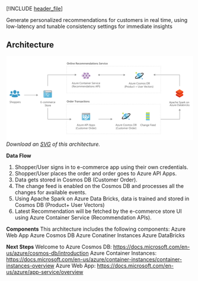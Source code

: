 


[!INCLUDE [header_file](../../../includes/sol-idea-header.md)]

Generate personalized recommendations for customers in real time, using low-latency and tunable consistency settings for immediate insights

## Architecture

![Architecture Diagram](../media/personalization-using-cosmos-db.png)
*Download an [SVG](../media/personalization-using-cosmos-db.svg) of this architecture.*

**Data Flow**
1. Shopper/User signs in to e-commerce app using their own credentials.
2. Shopper/User places the order and order goes to Azure API Apps.
3. Data gets stored in Cosmos DB (Customer Order).
4. The change feed is enabled on the Cosmos DB and processes all the changes for available events.
5. Using Apache Spark on Azure Data Bricks, data is trained and stored in Cosmos DB (Product+ User Vectors)
6. Latest Recommendation will be fetched by the e-commerce store UI using Azure Container Service (Recommendation APIs).

**Components**
This architecture includes the following components:
Azure Web App 
Azure Cosmos DB 
Azure Conatiner Instances
Azure DataBricks

**Next Steps**
Welcome to Azure Cosmos DB: https://docs.microsoft.com/en-us/azure/cosmos-db/introduction
Azure Container Instances: https://docs.microsoft.com/en-us/azure/container-instances/container-instances-overview
Azure Web App: https://docs.microsoft.com/en-us/azure/app-service/overview
